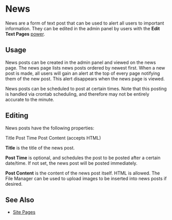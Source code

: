 # News

News are a form of text post that can be used to alert all users to important information. They can be edited in the admin panel by users with the **Edit Text Pages** [power](user-ranks.md).

## Usage

News posts can be created in the admin panel and viewed on the news page. The news page lists news posts ordered by newest first. When a new post is made, all users will gain an alert at the top of every page notifying them of the new post. This alert disappears when the news page is viewed.

News posts can be scheduled to post at certain times. Note that this posting is handled via crontab scheduling, and therefore may not be entirely accurate to the minute.

## Editing

News posts have the following properties:

Title
Post Time
Post Content (accepts HTML)

**Title** is the title of the news post.

**Post Time** is optional, and schedules the post to be posted after a certain date/time. If not set, the news post will be posted immediately.

**Post Content** is the content of the news post itself. HTML is allowed. The File Manager can be used to upload images to be inserted into news posts if desired.

## See Also

- [Site Pages](site-pages.md)